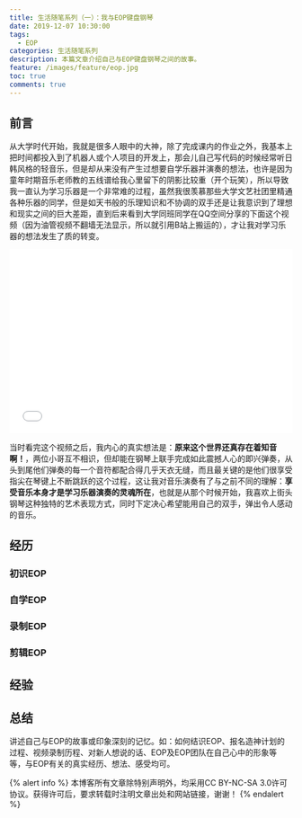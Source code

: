 ```yaml
---
title: 生活随笔系列（一）：我与EOP键盘钢琴
date: 2019-12-07 10:30:00
tags:
  - EOP
categories: 生活随笔系列
description: 本篇文章介绍自己与EOP键盘钢琴之间的故事。
feature: /images/feature/eop.jpg
toc: true
comments: true
---
```


## 前言

从大学时代开始，我就是很多人眼中的大神，除了完成课内的作业之外，我基本上把时间都投入到了机器人或个人项目的开发上，那会儿自己写代码的时候经常听日韩风格的轻音乐，但是却从来没有产生过想要自学乐器并演奏的想法，也许是因为童年时期音乐老师教的五线谱给我心里留下的阴影比较重（开个玩笑），所以导致我一直认为学习乐器是一个非常难的过程，虽然我很羡慕那些大学文艺社团里精通各种乐器的同学，但是如天书般的乐理知识和不协调的双手还是让我意识到了理想和现实之间的巨大差距，直到后来看到大学同班同学在QQ空间分享的下面这个视频（因为油管视频不翻墙无法显示，所以就引用B站上搬运的），才让我对学习乐器的想法发生了质的转变。

<!--more-->

<div style="height:0; padding-bottom:65%; position:relative;">
  <iframe src="//player.bilibili.com/player.html?aid=3425211&cid=5431884&page=1" scrolling="no" border="0" frameborder="no" framespacing="0" allowfullscreen="true" style="position:absolute; height:100%; width:100%;">
  </iframe>
</div>

当时看完这个视频之后，我内心的真实想法是：**原来这个世界还真存在着知音啊！**，两位小哥互不相识，但却能在钢琴上联手完成如此震撼人心的即兴弹奏，从头到尾他们弹奏的每一个音符都配合得几乎天衣无缝，而且最关键的是他们很享受指尖在琴键上不断跳跃的这个过程，这让我对音乐演奏有了与之前不同的理解：**享受音乐本身才是学习乐器演奏的灵魂所在**，也就是从那个时候开始，我喜欢上街头钢琴这种独特的艺术表现方式，同时下定决心希望能用自己的双手，弹出令人感动的音乐。

## 经历

### 初识EOP

### 自学EOP



### 录制EOP

### 剪辑EOP

## 经验

## 总结

讲述自己与EOP的故事或印象深刻的记忆。如：如何结识EOP、报名造神计划的过程、视频录制历程、对新人想说的话、EOP及EOP团队在自己心中的形象等等，与EOP有关的真实经历、想法、感受均可。

{% alert info %}
本博客所有文章除特别声明外，均采用CC BY-NC-SA 3.0许可协议。获得许可后，要求转载时注明文章出处和网站链接，谢谢！
{% endalert %}
